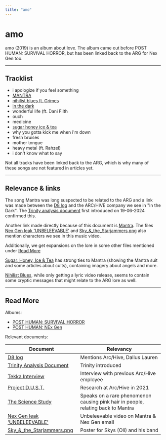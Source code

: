 ```yaml
---
title: "amo"
---
```

# amo

amo (2019) is an album about love. The album came out before POST HUMAN: 
SURVIVAL HORROR, but has been linked back to the ARG for Nex Gen too.

***

## Tracklist

- i apologize if you feel something
- [MANTRA](amo-mantra)
- [nihilist blues ft. Grimes](amo-nihilist-blues)
- [in the dark](amo-in-the-dark)
- wonderful life (ft. Dani Filth
- ouch
- medicine
- [sugar honey ice & tea](amo-shit)
- why you gotta kick me when i'm down
- fresh bruises
- mother tongue
- heavy metal (ft. Rahzel)
- i don't know what to say

Not all tracks have been linked back to the ARG, which 
is why many of these songs are not featured in articles yet.

***

## Relevance & links

The song Mantra was long suspected to be related to the 
ARG and a link was made between the [D8 log](../files/lauren_d8_log) and the ARC/HIVE company 
we see in "In the Dark". The [Trinity analysis document](../files/trinity_document) first
introduced on 19-06-2024 confirmed this.

Another link made directly because of this document is [Mantra](amo-mantra).
The files [Nex Gen leak 'UNBELEEVABLE'](../files/unbeleevable) and [Sky_&_the_Starjammers.png](../files/skystarjammers) 
also mention characters we see in this music video.

Additionally, we get expansions on the lore in some other files mentioned under [Read More](#read-more)

[Sugar, Honey, Ice & Tea](amo-shit) has strong ties to Mantra (showing the Mantra suit and some 
articles about cults), containing imagery about angels and more.

[Nihilist Blues](amo-nihilist-blues), while only getting a lyric video release, 
seems to contain some cryptic messages that might relate to the ARG lore as well.

***

## Read More

Albums:

- [POST HUMAN: SURVIVAL HORROR](ph-survival-horror)
- [POST HUMAN: NEx Gen](ph-nex-gen)

Relevant documents:

| Document                                               | Relevancy                                                                        |
|--------------------------------------------------------|----------------------------------------------------------------------------------|
| [D8 log](../files/lauren_d8_log)                       | Mentions Arc/Hive, Dallus Lauren                                                 |
| [Trinity Analysis Document](../files/trinity_document) | Trinity introduced                                                               |
| [Tekka Interview](../files/tekka_interview)            | Interview with previous Arc/Hive employee                                        |
| [Project D.U.S.T.](../files/project_dust)              | Research at Arc/Hive in 2021                                                     |
| [The Science Study](../files/thesciencestudy)          | Speaks on a rare phenomenon causing pink hair in people, relating back to Mantra |
| [Nex Gen leak 'UNBELEEVABLE'](../files/unbeleevable)   | Unbeleevable video on Mantra & Nex Gen email                                     |
| [Sky_&_the_Starjammers.png](../files/skystarjammers)   | Poster for Skys (Oli) and his band                                               |
